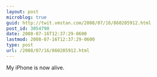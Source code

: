```yaml
---
layout: post
microblog: true
guid: http://twit.vmstan.com/2008/07/16/860205912.html
post_id: 3054790
date: 2008-07-16T12:37:29-0600
lastmod: 2008-07-16T12:37:29-0600
type: post
url: /2008/07/16/860205912.html
---
```

My iPhone is now alive.
